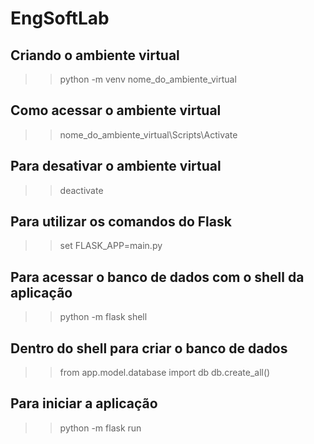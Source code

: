 # EngSoftLab

## Criando o ambiente virtual 
>> python -m venv nome_do_ambiente_virtual

## Como acessar o ambiente virtual
>> nome_do_ambiente_virtual\Scripts\Activate

## Para desativar o ambiente virtual
>> deactivate

## Para utilizar os comandos do Flask
>> set FLASK_APP=main.py

## Para acessar o banco de dados com o shell da aplicação 
>> python -m flask shell

## Dentro do shell para criar o banco de dados
>> from app.model.database import db 
>> db.create_all()

## Para iniciar a aplicação
>> python -m flask run

